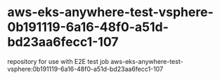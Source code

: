 # aws-eks-anywhere-test-vsphere-0b191119-6a16-48f0-a51d-bd23aa6fecc1-107
repository for use with E2E test job aws-eks-anywhere-test-vsphere:0b191119-6a16-48f0-a51d-bd23aa6fecc1-107
